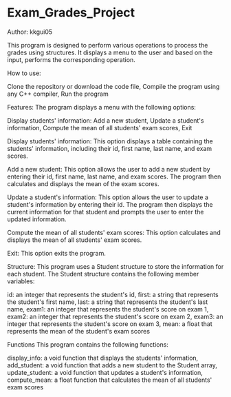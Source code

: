# Exam_Grades_Project

Author: kkgui05

This program is designed to perform various operations to process the grades using structures. It displays a menu to the user and based on the input, performs the corresponding operation.

How to use:

Clone the repository or download the code file,
Compile the program using any C++ compiler,
Run the program

Features:
The program displays a menu with the following options:

Display students' information:
Add a new student,
Update a student's information,
Compute the mean of all students' exam scores,
Exit

Display students' information:
This option displays a table containing the students' information, including their id, first name, last name, and exam scores.

Add a new student:
This option allows the user to add a new student by entering their id, first name, last name, and exam scores. The program then calculates and displays the mean of the exam scores.

Update a student's information:
This option allows the user to update a student's information by entering their id. The program then displays the current information for that student and prompts the user to enter the updated information.

Compute the mean of all students' exam scores:
This option calculates and displays the mean of all students' exam scores.

Exit:
This option exits the program.

Structure:
This program uses a Student structure to store the information for each student. The Student structure contains the following member variables:

id: an integer that represents the student's id,
first: a string that represents the student's first name,
last: a string that represents the student's last name,
exam1: an integer that represents the student's score on exam 1,
exam2: an integer that represents the student's score on exam 2,
exam3: an integer that represents the student's score on exam 3,
mean: a float that represents the mean of the student's exam scores

Functions
This program contains the following functions:

display_info: a void function that displays the students' information,
add_student: a void function that adds a new student to the Student array,
update_student: a void function that updates a student's information,
compute_mean: a float function that calculates the mean of all students' exam scores
